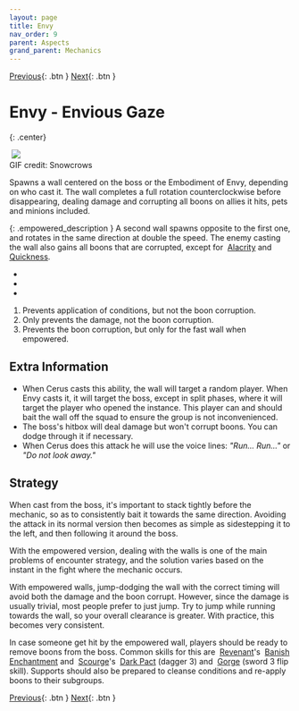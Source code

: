 ```yaml
---
layout: page
title: Envy
nav_order: 9
parent: Aspects
grand_parent: Mechanics
---
```


[Previous](../aspects.html){: .btn } [Next](malice.html){: .btn }

# Envy - Envious Gaze
{: .center}

<img class="divider">

<img class="attack_gif" src="../../images/mechanics/envy.gif">

<div class="smalltext center">GIF credit: Snowcrows</div>

<img class="divider">

Spawns a wall centered on the boss or the Embodiment of Envy, depending on who cast it. The wall completes a full rotation counterclockwise before disappearing, dealing damage and corrupting all boons on allies it hits, pets and minions included.

{: .empowered_description }
A second wall spawns opposite to the first one, and rotates in the same direction at double the speed. The enemy casting the wall also gains all boons that are corrupted, except for <img class="inline alacrity"> [Alacrity] and <img class="inline quickness"> [Quickness].

<div>
  <ul class="mechtable">
    <li class="table-header">
      <img class="table-img distort">
      <img class="table-img glint_h">
      <img class="table-img feedback">
      <img class="table-img dodge">
      <img class="table-img jump">
      <img class="table-img protection">
      <img class="table-img block">
      <img class="table-img barrier">
    </li>
    <li class="table-row">
      <img class="table-img kinda1">
      <img class="table-img kinda2">
      <img class="table-img notok">
      <img class="table-img kinda2">
      <img class="table-img notok">
      <img class="table-img notok">
      <img class="table-img notok">
      <img class="table-img kinda2">
    </li>
    <li class="emp-row">
      <img class="table-img kinda1">
      <img class="table-img kinda2">
      <img class="table-img notok">
      <img class="table-img kinda2">
      <img class="table-img kinda3">
      <img class="table-img notok">
      <img class="table-img notok">
      <img class="table-img kinda2">
    </li>
  </ul>
</div>

1. Prevents application of conditions, but not the boon corruption.
2. Only prevents the damage, not the boon corruption.
3. Prevents the boon corruption, but only for the fast wall when empowered.

## Extra Information

- When Cerus casts this ability, the wall will target a random player. When Envy casts it, it will target the boss, except in split phases, where it will target the player who opened the instance. This player can and should bait the wall off the squad to ensure the group is not inconvenienced.
- The boss's hitbox will deal damage but won't corrupt boons. You can dodge through it if necessary.
- When Cerus does this attack he will use the voice lines: _"Run... Run..."_ or _"Do not look away."_

## Strategy

When cast from the boss, it's important to stack tightly before the mechanic, so as to consistently bait it towards the same direction. Avoiding the attack in its normal version then becomes as simple as sidestepping it to the left, and then following it around the boss. 

With the empowered version, dealing with the walls is one of the main problems of encounter strategy, and the solution varies based on the instant in the fight where the mechanic occurs.

With empowered walls, jump-dodging the wall with the correct timing will avoid both the damage and the boon corrupt. However, since the damage is usually trivial, most people prefer to just jump. Try to jump while running towards the wall, so your overall clearance is greater. With practice, this becomes very consistent.

In case someone get hit by the empowered wall, players should be ready to remove boons from the boss. Common skills for this are <img class="inline revenant"> [Revenant]'s <img class="inline banish"> [Banish Enchantment] and <img class="inline scourge"> [Scourge]'s <img class="inline necro_three_dagger"> [Dark Pact] (dagger 3) and <img class="inline gorge"> [Gorge] (sword 3 flip skill). Supports should also be prepared to cleanse conditions and re-apply boons to their subgroups.

[Previous](../aspects.html){: .btn } [Next](malice.html){: .btn }

[Alacrity]: https://wiki.guildwars2.com/wiki/Alacrity
[Quickness]: https://wiki.guildwars2.com/wiki/Quickness
[Revenant]: https://wiki.guildwars2.com/wiki/Revenant
[Banish Enchantment]: https://wiki.guildwars2.com/wiki/Banish_Enchantment
[Scourge]: https://wiki.guildwars2.com/wiki/Scourge
[Dark Pact]: https://wiki.guildwars2.com/wiki/Dark_Pact
[Gorge]: https://wiki.guildwars2.com/wiki/Gorge
